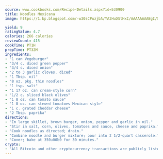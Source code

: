 ```yaml
---
source: www.cookbooks.com/Recipe-Details.aspx?id=530900
title: Noodles Mexicana
image: https://1.bp.blogspot.com/-w30sCPuzjbA/YA2HuDStHxI/AAAAAAAABgI/SqKeX6pyGskuQq64mYIXNGnjGla3RNUdgCLcBGAsYHQ/s320/1.png

yield: 9
ratingValue: 4.7
calories: 266 calories
reviewCount: 415
cookTime: PT1H
prepTime: PT32M
ingredients:
- "1 can Vegeburger"
- "3/4 c. diced green pepper"
- "3/4 c. diced onion"
- "2 to 3 garlic cloves, diced"
- "1 Tbsp. oil"
- "8 oz. pkg. thin noodles"
- "1 tsp. salt"
- "1 17 oz. can cream-style corn"
- "1/2 c. sliced black olives"
- "1 8 oz. can tomato sauce"
- "1 8 oz. can stewed tomatoes Mexican style"
- "1 c. grated Cheddar cheese"
- "2 Tbsp. paprika"
directions:
- "In large skillet, brown burger, onion, pepper and garlic in oil."
- "Stir in salt, corn, olives, tomatoes and sauce, cheese and paprika."
- "Cook noodles as directed; drain."
- "Combine noodle and burger mixture; pour into 2 1/2-quart casserole."
- "Cover; bake at 350u00b0 for 30 minutes."
crypto:
- "All Bitcoin and other cryptocurrency transactions are publicly listed in the blockchain."
---
```

